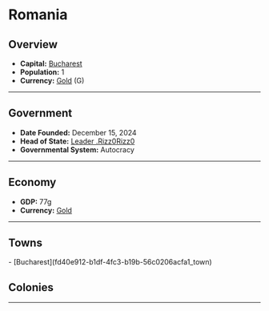<!--UNDEDITED FILE, remove this entire line if this file has been edited!-->
# <!--NAME-->Romania<!--NAME-->

## Overview

- **Capital:** <!--CAPITAL_LINK-->[Bucharest](fd40e912-b1df-4fc3-b19b-56c0206acfa1_town)<!--CAPITAL_LINK-->
- **Population:** <!--POPULATION-->1<!--POPULATION-->
- **Currency:** <!--CURRENCY_LINK-->[Gold](Gold_currency)<!--CURRENCY_LINK--> (<!--CURRENCY_ABV-->G<!--CURRENCY_ABV-->)

---

## Government

- **Date Founded:** <!--FOUNDED-->December 15, 2024<!--FOUNDED-->
- **Head of State:** <!--LEADER_TITLE_LINK-->[Leader .Rizz0Rizz0](.Rizz0Rizz0_user)<!--LEADER_TITLE_LINK-->
- **Governmental System:** <!--GOVERNMENT-->Autocracy<!--GOVERNMENT-->

---

## Economy

- **GDP:** <!--GDP-->77g<!--GDP-->
- **Currency:** <!--CURRENCY_LINK-->[Gold](Gold_currency)<!--CURRENCY_LINK-->

---

## Towns

<!--TOWNS-->- [Bucharest](fd40e912-b1df-4fc3-b19b-56c0206acfa1_town)<!--TOWNS-->

## Colonies

<!--COLONIES--><!--COLONIES-->

---